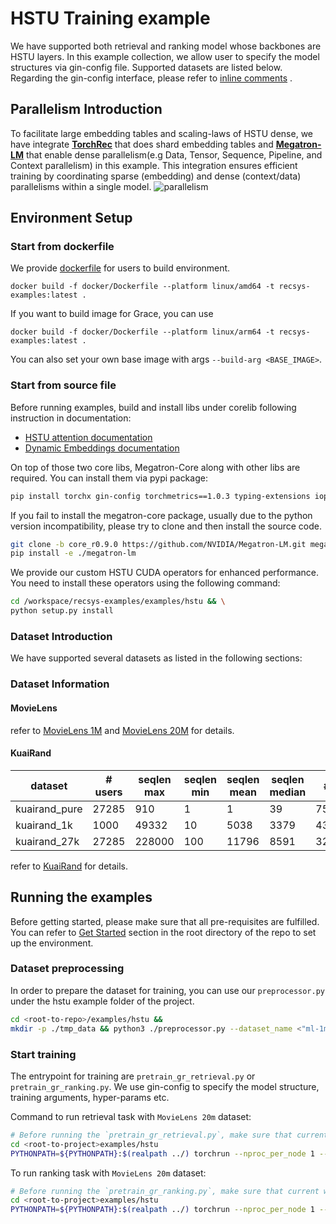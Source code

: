 # HSTU Training example

We have supported both retrieval and ranking model whose backbones are HSTU layers. In this example collection, we allow user to specify the model structures via gin-config file. Supported datasets are listed below. Regarding the gin-config interface, please refer to [inline comments](../utils/gin_config_args.py) .

## Parallelism Introduction 
To facilitate large embedding tables and scaling-laws of HSTU dense, we have integrate **[TorchRec](https://github.com/pytorch/torchrec)** that does shard embedding tables and **[Megatron-LM](https://github.com/NVIDIA/Megatron-LM)** that enable dense parallelism(e.g Data, Tensor, Sequence, Pipeline, and Context parallelism) in this example.
This integration ensures efficient training by coordinating sparse (embedding) and dense (context/data) parallelisms within a single model.
![parallelism](../figs/parallelism.png)

## Environment Setup
### Start from dockerfile

We provide [dockerfile](./docker/Dockerfile) for users to build environment. 
```
docker build -f docker/Dockerfile --platform linux/amd64 -t recsys-examples:latest .
```
If you want to build image for Grace, you can use 
```
docker build -f docker/Dockerfile --platform linux/arm64 -t recsys-examples:latest .
```
You can also set your own base image with args `--build-arg <BASE_IMAGE>`.

### Start from source file
Before running examples, build and install libs under corelib following instruction in documentation:
- [HSTU attention documentation](./corelib/hstu/README.md)
- [Dynamic Embeddings documentation](./corelib/dynamicemb/README.md)

On top of those two core libs, Megatron-Core along with other libs are required. You can install them via pypi package:

```bash
pip install torchx gin-config torchmetrics==1.0.3 typing-extensions iopath megatron-core==0.9.0
```

If you fail to install the megatron-core package, usually due to the python version incompatibility, please try to clone and then install the source code. 

```bash
git clone -b core_r0.9.0 https://github.com/NVIDIA/Megatron-LM.git megatron-lm && \
pip install -e ./megatron-lm
```

We provide our custom HSTU CUDA operators for enhanced performance. You need to install these operators using the following command:

```bash
cd /workspace/recsys-examples/examples/hstu && \
python setup.py install
```
### Dataset Introduction

We have supported several datasets as listed in the following sections:

### Dataset Information
#### **MovieLens**
refer to [MovieLens 1M](https://grouplens.org/datasets/movielens/1m/) and [MovieLens 20M](https://www.kaggle.com/datasets/grouplens/movielens-20m-dataset) for details.
#### **KuaiRand**

| dataset       | # users | seqlen max | seqlen min | seqlen mean | seqlen median | # items    |
|---------------|---------|------------|------------|-------------|---------------|------------|
| kuairand_pure | 27285   | 910        | 1          | 1           | 39            | 7551       |
| kuairand_1k   | 1000    | 49332      | 10         | 5038        | 3379          | 4369953    |
| kuairand_27k  | 27285   | 228000     | 100        | 11796       | 8591          | 32038725   |
 
refer to [KuaiRand](https://kuairand.com/) for details.

## Running the examples

Before getting started, please make sure that all pre-requisites are fulfilled. You can refer to [Get Started](../../../README) section in the root directory of the repo to set up the environment.


### Dataset preprocessing

In order to prepare the dataset for training, you can use our `preprocessor.py` under the hstu example folder of the project.

```bash
cd <root-to-repo>/examples/hstu && 
mkdir -p ./tmp_data && python3 ./preprocessor.py --dataset_name <"ml-1m"|"ml-20m"|"kuairand-pure"|"kuairand-1k"|"kuairand-27k">

```

### Start training
The entrypoint for training are `pretrain_gr_retrieval.py` or `pretrain_gr_ranking.py`. We use gin-config to specify the model structure, training arguments, hyper-params etc.

Command to run retrieval task with `MovieLens 20m` dataset:

```bash
# Before running the `pretrain_gr_retrieval.py`, make sure that current working directory is `hstu`
cd <root-to-project>examples/hstu 
PYTHONPATH=${PYTHONPATH}:$(realpath ../) torchrun --nproc_per_node 1 --master_addr localhost --master_port 6000  ./training/pretrain_gr_retrieval.py --gin-config-file ./training/configs/movielen_retrieval.gin
```

To run ranking task with `MovieLens 20m` dataset:
```bash
# Before running the `pretrain_gr_ranking.py`, make sure that current working directory is `hstu`
cd <root-to-project>examples/hstu 
PYTHONPATH=${PYTHONPATH}:$(realpath ../) torchrun --nproc_per_node 1 --master_addr localhost --master_port 6000  ./training/pretrain_gr_ranking.py --gin-config-file ./training/configs/movielen_ranking.gin
```


